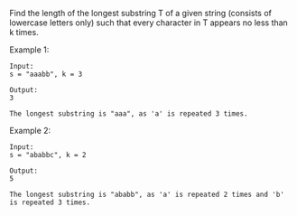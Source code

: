 Find the length of the longest substring T of a given string (consists of lowercase letters only) such that every character in T appears no less than k times.

Example 1:

~~~
Input:
s = "aaabb", k = 3

Output:
3

The longest substring is "aaa", as 'a' is repeated 3 times.
~~~

Example 2:

~~~
Input:
s = "ababbc", k = 2

Output:
5

The longest substring is "ababb", as 'a' is repeated 2 times and 'b' is repeated 3 times.
~~~
